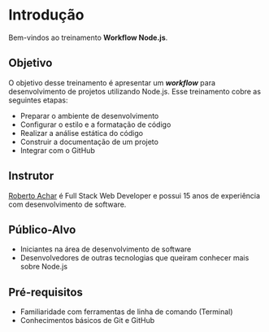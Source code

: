 # Introdução

Bem-vindos ao treinamento **Workflow Node.js**. <Badge text="beta" type="warn" vertical="middle" />

## Objetivo

O objetivo desse treinamento é apresentar um _**workflow**_ para desenvolvimento de projetos utilizando Node.js. Esse treinamento cobre as seguintes etapas:

- Preparar o ambiente de desenvolvimento
- Configurar o estilo e a formatação de código
- Realizar a análise estática do código
- Construir a documentação de um projeto
- Integrar com o GitHub

## Instrutor

[Roberto Achar](https://twitter.com/robertoachar) é Full Stack Web Developer e possui 15 anos de experiência com desenvolvimento de software.

## Público-Alvo

- Iniciantes na área de desenvolvimento de software
- Desenvolvedores de outras tecnologias que queiram conhecer mais sobre Node.js

## Pré-requisitos

- Familiaridade com ferramentas de linha de comando (Terminal)
- Conhecimentos básicos de Git e GitHub
